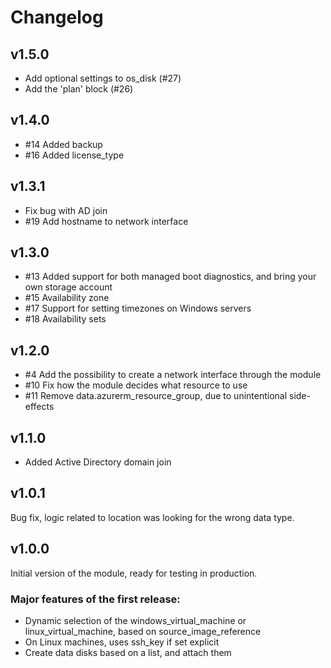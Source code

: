 # Changelog

## v1.5.0
- Add optional settings to os_disk (#27)
- Add the 'plan' block (#26)

## v1.4.0
- #14 Added backup
- #16 Added license_type

## v1.3.1
- Fix bug with AD join
- #19 Add hostname to network interface

## v1.3.0
- #13 Added support for both managed boot diagnostics, and bring your own storage account
- #15 Availability zone
- #17 Support for setting timezones on Windows servers
- #18 Availability sets

## v1.2.0
- #4 Add the possibility to create a network interface through the module
- #10 Fix how the module decides what resource to use
- #11 Remove data.azurerm_resource_group, due to unintentional side-effects

## v1.1.0
- Added Active Directory domain join

## v1.0.1
Bug fix, logic related to location was looking for the wrong data type.

## v1.0.0
Initial version of the module, ready for testing in production.

### Major features of the first release:

- Dynamic selection of the windows_virtual_machine or linux_virtual_machine, based on source_image_reference
- On Linux machines, uses ssh_key if set explicit
- Create data disks based on a list, and attach them